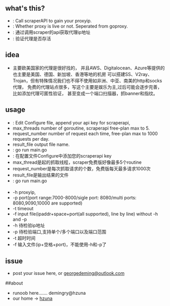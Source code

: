 
## what's this?
*  : Call scraperAPI to gain your proxyip.
*  : Whether proxy is live or not. Seperated from goproxy.
*  : 通过调用scraper的api获取代理ip地址
*  : 验证代理是否存活

## idea
* 主要欧美国家的代理是很好找的，
  并且AWS、Digitalocean、Azure等提供的也主要是美国、德国、新加坡、香港等地的机房
  可以搭建SS、V2ray、Trojan，但有特殊情况我们也不得不使用如非洲、中亚、南美的http和socks代理，
  免费的代理站点很多，写这个主要是娱乐为主,过后可能会逐步完善，比如添加代理可匿性验证，
  甚至变成一个端口扫描器，抓banner和指纹。

## usage
#### 
*  : Edit Configure file, append your api key for scraperapi,
* max_threads number of goroutine, scraperapi free-plan max to 5.
* request_number number of request each time, free-plan max to 1000 requests per day.
* result_file output file name.
*  : go run main.go
*  : 在配置文件Configure中添加您的scraperapi key
* max_thread是起的抓取线程，scraper免费版好像最多5个routine
* request_number是每次抓取请求的个数，免费版每天最多请求1000次
* result_file是输出结果的文件
*  : go run main.go
#### 
* -h proxyip, 
* -p port(port range:7000-8000/sigle port: 8080/multi ports: 8080,9090,10000 are supported)
* -t timeout
* -f input file(ipaddr+space+port(all supported), line by line) without -h and -p
* -h 待检验ip地址
* -p 待检验端口,支持单个/多个端口以及端口范围
* -t 超时时间
* -f 输入文件(ip+空格+port)，不能使用-h和-p了

## issue
* post your issue here, or georgedeming@outlook.com

##about

* runoob here....... demingry@hzuna
* our home -> [hzuna](https://github.com/hzuna)

